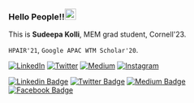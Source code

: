 ### Hello People!!<img src="https://github.com/TheDudeThatCode/TheDudeThatCode/blob/master/Assets/Handshake.gif" width="22px"> 
This is **Sudeepa Kolli**, MEM grad student, Cornell'23.
 
 `HPAIR'21`, `Google APAC WTM Scholar'20`.   

[![LinkedIn](https://img.shields.io/badge/LinkedIn-%230077B5.svg?logo=linkedin&logoColor=white)](https://www.linkedin.com/in/sudeepanoble/) [![Twitter](https://img.shields.io/twitter-%23E4405F.svg?logo=Twitter&logoColor=white)](https://www.instagram.com/i_sudeepa/) [![Medium](https://img.shields.io/badge/medium-%23E4405F.svg?logo=Medium&logoColor=white)](https://medium.com/@sudeepa-kolli) [![Instagram](https://img.shields.io/badge/Instagram-%23E4405F.svg?logo=Instagram&logoColor=white)](https://www.instagram.com/i_noble.sudeepa/)
      

[![Linkedin Badge](https://img.shields.io/badge/-Kolli%20Sudeepa-blue?style=social&logo=Linkedin&logoColor=blue&link=https://www.linkedin.com/in/sudeepanoble/)](https://www.linkedin.com/in/sudeepanoble/)
[![Twitter Badge](https://img.shields.io/badge/-@i_sudeepa-1ca0f1?style=social&logo=twitter&logoColor=blue&link=https://twitter.com/i_sudeepa)](https://twitter.com/i_sudeepa)
[![Medium Badge](https://img.shields.io/badge/@sudeepa-blue?style=social&logo=Medium&link=https://medium.com/@sudeepa.kolli)](https://sudeepa-kolli.medium.com/)   
[![Facebook Badge](https://img.shields.io/badge/-Sudeepa%20Kolli-blue?style=social&logo=Facebook&link=https://m.facebook.com/sudeepa.kolli)](https://m.facebook.com/sudeepa.kolli) 
